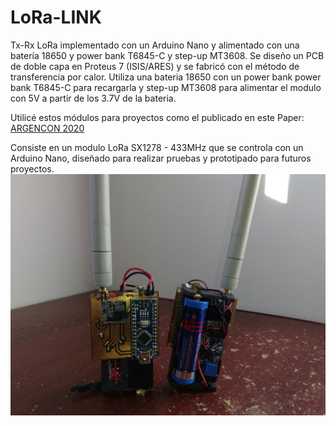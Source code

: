 # LoRa-LINK
Tx-Rx LoRa implementado con un Arduino Nano y alimentado con una batería 18650 y power bank T6845-C y step-up MT3608. Se diseño un PCB de doble capa en Proteus 7 (ISIS/ARES) y se fabricó con el método de transferencia por calor. Utiliza una bateria 18650 con un power bank power bank T6845-C para recargarla y step-up MT3608 para alimentar el modulo con 5V a partir de los 3.7V de la bateria.

Utilicé estos módulos para proyectos como el publicado en este Paper: [ARGENCON 2020](https://github.com/julianferrari/LoRa-LINK/blob/3fa54614dff91a2bf3ca1e1c8e39bd8c476640c2/Paper.pdf)

Consiste en un modulo LoRa SX1278 - 433MHz que se controla con un Arduino Nano, diseñado para realizar pruebas y prototipado para futuros proyectos.
![image](https://github.com/julianferrari/LoRa-LINK/blob/e78eab0f77f056cf4241ad5a35fc4ee73fbbf9d5/Fotos/IMG_20230609_111745.jpg)

